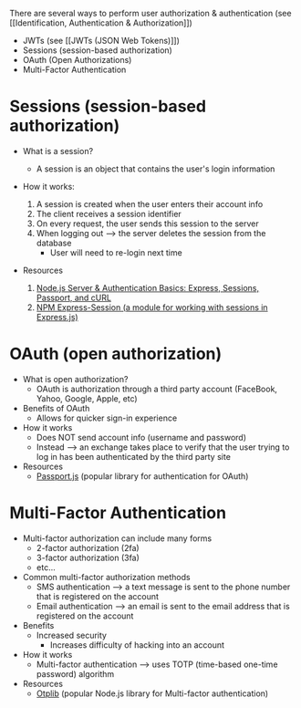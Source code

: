 There are several ways to perform user authorization & authentication (see [[Identification, Authentication & Authorization]])
* JWTs (see [[JWTs (JSON Web Tokens)]])
* Sessions (session-based authorization)
* OAuth (Open Authorizations)
* Multi-Factor Authentication

# Sessions (session-based authorization)
* What is a session?
	* A session is an object that contains the user's login information

* How it works:
	1) A session is created when the user enters their account info
	2) The client receives a session identifier 
	3) On every request, the user sends this session to the server
	4) When logging out --> the server deletes the session from the database
		* User will need to re-login next time
* Resources
	1) [Node.js Server & Authentication Basics: Express, Sessions, Passport, and cURL](https://medium.com/@evangow/server-authentication-basics-express-sessions-passport-and-curl-359b7456003d)
	2) [NPM Express-Session (a module for working with sessions in Express.js)](https://www.npmjs.com/package/express-session)

# OAuth (open authorization)
* What is open authorization?
	* OAuth is authorization through a third party account (FaceBook, Yahoo, Google, Apple, etc)
* Benefits of OAuth
	* Allows for quicker sign-in experience
* How it works
	* Does NOT send account info (username and password)
	* Instead --> an exchange takes place to verify that the user trying to log in has been authenticated by the third party site
* Resources
	* [Passport.js](http://www.passportjs.org/) (popular library for authentication for OAuth)

# Multi-Factor Authentication 
* Multi-factor authorization can include many forms
	* 2-factor authorization (2fa)
	* 3-factor authorization (3fa)
	* etc...
* Common multi-factor authorization methods
	* SMS authentication --> a text message is sent to the phone number that is registered on the account
	* Email authentication --> an email is sent to the email address that is registered on the account
* Benefits
	* Increased security
		* Increases difficulty of hacking into an account
* How it works
	* Multi-factor authentication --> uses TOTP (time-based one-time password) algorithm 
* Resources
	* [Otplib](https://github.com/yeojz/otplib) (popular Node.js library for Multi-factor authentication)

